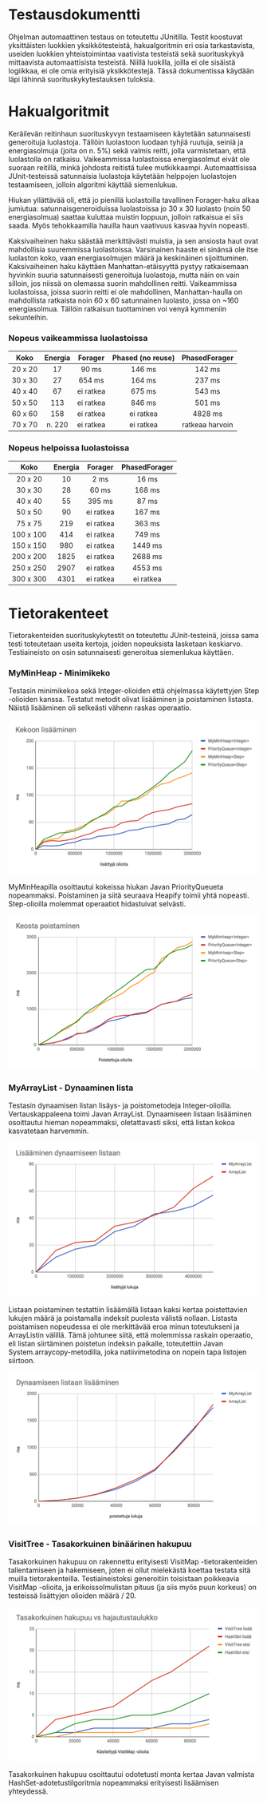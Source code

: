 # Testausdokumentti

Ohjelman automaattinen testaus on toteutettu JUnitilla. Testit koostuvat yksittäisten luokkien yksikkötesteistä, hakualgoritmin eri osia tarkastavista, useiden luokkien yhteistoimintaa vaativista testeistä sekä suorituskykyä mittaavista automaattisista testeistä. Niillä luokilla, joilla ei ole sisäistä logiikkaa, ei ole omia erityisiä yksikkötestejä. Tässä dokumentissa käydään läpi lähinnä suorituskykytestauksen tuloksia.

# Hakualgoritmit

Keräilevän reitinhaun suorituskyvyn testaamiseen käytetään satunnaisesti generoituja luolastoja. Tällöin luolastoon luodaan tyhjiä ruutuja, seiniä ja energiasolmuja (joita on n. 5%) sekä valmis reitti, jolla varmistetaan, että luolastolla on ratkaisu. Vaikeammissa luolastoissa energiasolmut eivät ole suoraan reitillä, minkä johdosta reitistä tulee mutkikkaampi. Automaattisissa JUnit-testeissä satunnaisia luolastoja käytetään helppojen luolastojen testaamiseen, jolloin algoritmi käyttää siemenlukua. 

Hiukan yllättävää oli, että jo pienillä luolastoilla tavallinen Forager-haku alkaa jumiutua: satunnaisgeneroiduissa luolastoissa jo 30 x 30 luolasto (noin 50 energiasolmua) saattaa kuluttaa muistin loppuun, jolloin ratkaisua ei siis saada. Myös tehokkaamilla hauilla haun vaativuus kasvaa hyvin nopeasti. 

Kaksivaiheinen haku säästää merkittävästi muistia, ja sen ansiosta haut ovat mahdollisia suuremmissa luolastoissa. Varsinainen haaste ei sinänsä ole itse luolaston koko, vaan energiasolmujen määrä ja keskinäinen sijoittuminen. Kaksivaiheinen haku käyttäen Manhattan-etäisyyttä pystyy ratkaisemaan hyvinkin suuria satunnaisesti generoituja luolastoja, mutta näin on vain silloin, jos niissä on olemassa suorin mahdollinen reitti. Vaikeammissa luolastoissa, joissa suorin reitti ei ole mahdollinen, Manhattan-haulla on mahdollista ratkaista noin 60 x 60 satunnainen luolasto, jossa on ~160 energiasolmua. Tällöin ratkaisun tuottaminen voi venyä kymmeniin sekunteihin. 

### Nopeus vaikeammissa luolastoissa

| Koko  |Energia	| Forager | Phased (no reuse) |PhasedForager|
|:-----:|:-----:	|:------:|:----------:	|:--------:|
|20 x 20| 17    	|	90 ms	| 146 ms		| 142 ms
|30 x 30| 27		|	654 ms	| 164 ms		| 237 ms
|40 x 40|	67		|ei ratkea| 675 ms		| 543 ms
|50 x 50|	113		|ei ratkea| 846 ms		| 501 ms
|60 x 60| 158		|ei ratkea| ei ratkea	| 4828 ms
|70 x 70|	n. 220	|ei ratkea| ei ratkea	| ratkeaa harvoin

### Nopeus helpoissa luolastoissa

| Koko  |Energia	| Forager  |PhasedForager|
|:-----:|:-----:	|:------:	|:----------:	
|20 x 20| 10    	|	2 ms	| 16 ms		
|30 x 30| 28		|	60 ms	| 168 ms		
|40 x 40|	55		| 	395 ms	| 87 ms		
|50 x 50|	90		|ei ratkea| 167 ms	
|75 x 75|	219		|ei ratkea| 363 ms	
|100 x 100| 414	|ei ratkea| 749 ms		
|150 x 150| 980	|ei ratkea| 1449 ms	
|200 x 200|1825	|ei ratkea| 2688 ms
|250 x 250|2907	|ei ratkea| 4553 ms
|300 x 300|4301 	|ei ratkea| ei ratkea

# Tietorakenteet

Tietorakenteiden suorituskykytestit on toteutettu JUnit-testeinä, joissa sama testi toteutetaan useita kertoja, joiden nopeuksista lasketaan keskiarvo. Testiaineisto on osin satunnaisesti generoitua siemenlukua käyttäen.

### MyMinHeap - Minimikeko

Testasin minimikekoa sekä Integer-olioiden että ohjelmassa käytettyjen Step -olioiden kanssa. Testatut metodit olivat lisääminen ja poistaminen listasta. Näistä lisääminen oli selkeästi vähenn raskas operaatio.

![Lisääminen kekoon](taulukot/kekolisays.png)

MyMinHeapilla osoittautui kokeissa hiukan Javan PriorityQueueta nopeammaksi. Poistaminen ja siitä seuraava Heapify toimii yhtä nopeasti. Step-olioilla molemmat operaatiot hidastuivat selvästi.

![Poistaminen keosta](taulukot/kekopoisto.png)

### MyArrayList - Dynaaminen lista

Testasin dynaamisen listan lisäys- ja poistometodeja Integer-olioilla. Vertauskappaleena toimi Javan ArrayList. Dynaamiseen listaan lisääminen osoittautui hieman nopeammaksi, oletattavasti siksi, että listan kokoa kasvatetaan harvemmin. 

![Lisääminen listaan](taulukot/listalisays.png)

Listaan poistaminen testattiin lisäämällä listaan kaksi kertaa poistettavien lukujen määrä ja poistamalla indeksit puolesta välistä nollaan. Listasta poistamisen nopeudessa ei ole merkittävää eroa minun toteutukseni ja ArrayListin välillä. Tämä johtunee siitä, että molemmissa raskain operaatio, eli listan siirtäminen poistetun indeksin paikalle, toteutettiin Javan System.arraycopy-metodilla, joka natiivimetodina on nopein tapa listojen siirtoon.

![Lisääminen listaan](taulukot/listapoisto.png)

### VisitTree - Tasakorkuinen binäärinen hakupuu

Tasakorkuinen hakupuu on rakennettu erityisesti VisitMap -tietorakenteiden tallentamiseen ja hakemiseen, joten ei ollut mielekästä koettaa testata sitä muilla tietorakenteilla. Testiaineistoksi generoitiin toisistaan poikkeavia VisitMap -olioita, ja erikoissolmulistan pituus (ja siis myös puun korkeus) on testeissä lisättyjen olioiden määrä / 20.

![Lisääminen listaan](taulukot/puu.png)

Tasakorkuinen hakupuu osoittautui odotetusti monta kertaa Javan valmista HashSet-adotetustilgoritmia nopeammaksi erityisesti lisäämisen yhteydessä.

